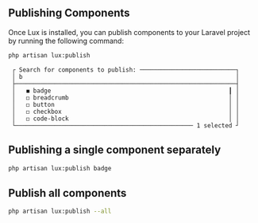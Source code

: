 ## Publishing Components
Once Lux is installed, you can publish components to your Laravel project by running the following command:

```bash
php artisan lux:publish
```

```
 ┌ Search for components to publish: ───────────────────────────┐
 │ b                                                            │
 ├──────────────────────────────────────────────────────────────┤
 │   ◼ badge                                                  ┃ │
 │   ◻ breadcrumb                                             │ │
 │   ◻ button                                                 │ │
 │   ◻ checkbox                                               │ │
 │   ◻ code-block                                             │ │
 └────────────────────────────────────────────────── 1 selected ┘
```

## Publishing a single component separately
```bash
php artisan lux:publish badge
```

## Publish all components
```bash
php artisan lux:publish --all
```
